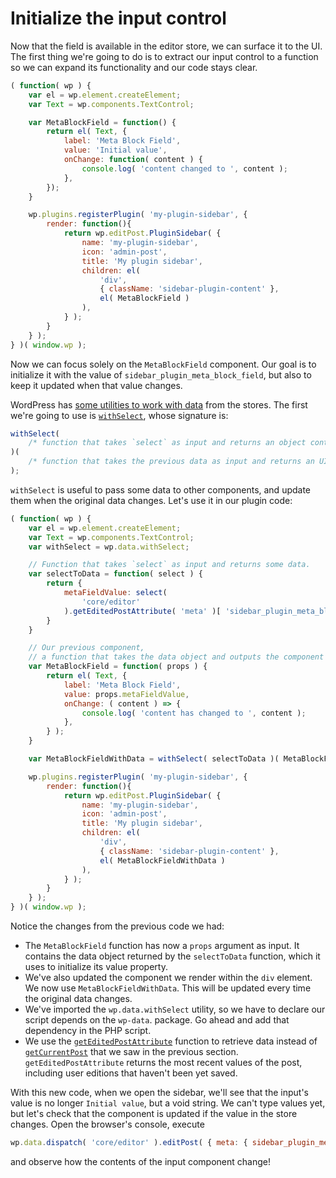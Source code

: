 # Initialize the input control

Now that the field is available in the editor store, we can surface it to the UI. The first thing we're going to do is to extract our input control to a function so we can expand its functionality and our code stays clear.

```js
( function( wp ) {
	var el = wp.element.createElement;
	var Text = wp.components.TextControl;

	var MetaBlockField = function() {
		return el( Text, {
			label: 'Meta Block Field',
			value: 'Initial value',
			onChange: function( content ) {
				console.log( 'content changed to ', content );
			},
		});
	}

	wp.plugins.registerPlugin( 'my-plugin-sidebar', {
		render: function(){
			return wp.editPost.PluginSidebar( {
				name: 'my-plugin-sidebar',
				icon: 'admin-post',
				title: 'My plugin sidebar',
				children: el(
					'div',
					{ className: 'sidebar-plugin-content' },
					el( MetaBlockField )
				),
			} );
		}
	} );
} )( window.wp );
```

Now we can focus solely on the `MetaBlockField` component. Our goal is to initialize it with the value of `sidebar_plugin_meta_block_field`, but also to keep it updated when that value changes.

WordPress has [some utilities to work with data](https://wordpress.org/gutenberg/handbook/designers-developers/developers/packages/packages-data/) from the stores. The first we're going to use is [`withSelect`](https://wordpress.org/gutenberg/handbook/designers-developers/developers/packages/packages-data/#withselect-mapselecttoprops-function-function), whose signature is:

```js
withSelect(
	/* function that takes `select` as input and returns an object containing data */
)(
	/* function that takes the previous data as input and returns an UI component */
);
```

`withSelect` is useful to pass some data to other components, and update them when the original data changes. Let's use it in our plugin code:

```js
( function( wp ) {
	var el = wp.element.createElement;
	var Text = wp.components.TextControl;
	var withSelect = wp.data.withSelect;

	// Function that takes `select` as input and returns some data.
	var selectToData = function( select ) {
		return {
			metaFieldValue: select(
				'core/editor'
			).getEditedPostAttribute( 'meta' )[ 'sidebar_plugin_meta_block_field' ]
		}
	}

	// Our previous component,
	// a function that takes the data object and outputs the component UI.
	var MetaBlockField = function( props ) {
		return el( Text, {
			label: 'Meta Block Field',
			value: props.metaFieldValue,
			onChange: ( content ) => {
				console.log( 'content has changed to ', content );
			},
		} );
	}

	var MetaBlockFieldWithData = withSelect( selectToData )( MetaBlockField );

	wp.plugins.registerPlugin( 'my-plugin-sidebar', {
		render: function(){
			return wp.editPost.PluginSidebar( {
				name: 'my-plugin-sidebar',
				icon: 'admin-post',
				title: 'My plugin sidebar',
				children: el(
					'div',
					{ className: 'sidebar-plugin-content' },
					el( MetaBlockFieldWithData )
				),
			} );
		}
	} );
} )( window.wp );
```

Notice the changes from the previous code we had:

* The `MetaBlockField` function has now a `props` argument as input. It contains the data object returned by the `selectToData` function, which it uses to initialize its value property.
* We've also updated the component we render within the `div` element. We now use `MetaBlockFieldWithData`. This will be updated every time the original data changes.
* We've imported the `wp.data.withSelect` utility, so we have to declare our script depends on the `wp-data`. package. Go ahead and add that dependency in the PHP script.
* We use the [`getEditedPostAttribute`](https://wordpress.org/gutenberg/handbook/designers-developers/developers/data/data-core-editor/#geteditedpostattribute) function to retrieve data instead of [`getCurrentPost`](https://wordpress.org/gutenberg/handbook/designers-developers/developers/data/data-core-editor/#getcurrentpost) that we saw in the previous section. `getEditedPostAttribute` returns the most recent values of the post, including user editions that haven't been yet saved.

With this new code, when we open the sidebar, we'll see that the input's value is no longer `Initial value`, but a void string. We can't type values yet, but let's check that the component is updated if the value in the store changes. Open the browser's console, execute

```js
wp.data.dispatch( 'core/editor' ).editPost( { meta: { sidebar_plugin_meta_block_field: 'hello world!' } } );
```

and observe how the contents of the input component change!
